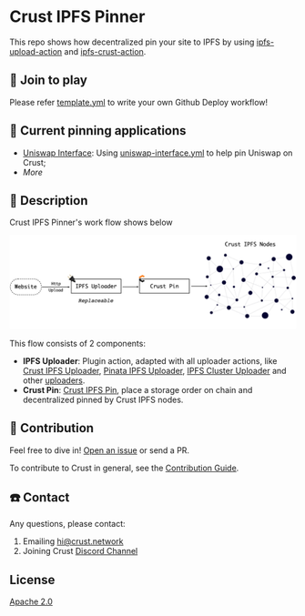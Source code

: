 # Crust IPFS Pinner

This repo shows how decentralized pin your site to IPFS by using [ipfs-upload-action](https://github.com/crustio/ipfs-upload-action) and [ipfs-crust-action](https://github.com/crustio/ipfs-crust-action).

## 🎉 Join to play

Please refer [template.yml](./.github/workflows/template.yml) to write your own Github Deploy workflow!

## 📌 Current pinning applications

- [Uniswap Interface](https://github.com/Uniswap/uniswap-interface): Using [uniswap-interface.yml](./.github/workflows/uniswap-interface.yml) to help pin Uniswap on Crust;
- *More*

## 📄 Description

Crust IPFS Pinner's work flow shows below

![pinner flow](./docs/img/pinner-flow.png)

This flow consists of 2 components:

- **IPFS Uploader**: Plugin action, adapted with all uploader actions, like [Crust IPFS Uploader](https://github.com/crustio/ipfs-upload-action), [Pinata IPFS Uploader](https://github.com/anantaramdas/ipfs-pinata-deploy-action), [IPFS Cluster Uploader](https://github.com/marketplace/actions/add-to-ipfs) and other [uploaders](https://github.com/marketplace?type=actions&query=ipfs).
- **Crust Pin**: [Crust IPFS Pin](https://github.com/crustio/ipfs-crust-action), place a storage order on chain and decentralized pinned by Crust IPFS nodes.

## 👑 Contribution

Feel free to dive in! [Open an issue](https://github.com/crustio/ipfs-crust-pinner/issues/new) or send a PR.

To contribute to Crust in general, see the [Contribution Guide](https://github.com/crustio/crust/blob/master/docs/CONTRIBUTION.md).

## ☎️ Contact

Any questions, please contact:

1. Emailing <hi@crust.network>
2. Joining Crust [Discord Channel](https://discord.gg/D97GGQndmx)

## License

[Apache 2.0](LICENSE)

